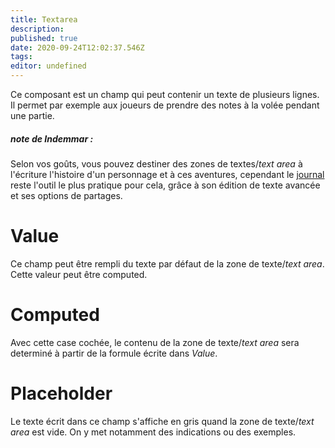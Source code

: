 ```yaml
---
title: Textarea
description: 
published: true
date: 2020-09-24T12:02:37.546Z
tags: 
editor: undefined
---
```


Ce composant est un champ qui peut contenir un texte de plusieurs lignes. Il permet par exemple aux joueurs de prendre des notes à la volée pendant une partie.
##### *note de Indemmar* :
Selon vos goûts, vous pouvez destiner des zones de textes/*text area* à l'écriture l'histoire d'un personnage et à ces aventures, cependant le [journal](/how-to/journal) reste l'outil le plus pratique pour cela, grâce à son édition de texte avancée et ses options de partages.

# Value
Ce champ peut être rempli du texte par défaut de la zone de texte/*text area*. Cette valeur peut être computed.

# Computed
Avec cette case cochée, le contenu de la zone de texte/*text area* sera determiné à partir de la formule écrite dans *Value*.

# Placeholder
Le texte écrit dans ce champ s'affiche en gris quand la zone de texte/*text area* est vide. On y met notamment des indications ou des exemples.
